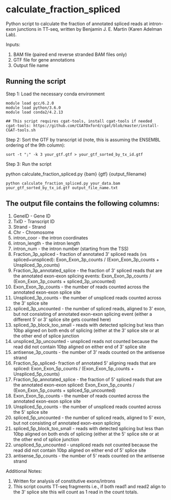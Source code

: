 # calculate_fraction_spliced

Python script to calculate the fraction of annotated spliced reads at intron-exon junctions in TT-seq, written by Benjamin J. E. Martin (Karen Adelman Lab). 

Inputs:
  1. BAM file (paired end reverse stranded BAM files only)
  2. GTF file for gene annotations 
  3. Output file name

## Running the script

Step 1: Load the necessary conda environment
```
module load gcc/6.2.0
module load python/3.6.0
module load conda2/4.2.13

## This script requires cgat-tools, install cgat-tools if needed
cgat-tools: https://github.com/CGATOxford/cgat/blob/master/install-CGAT-tools.sh

```

Step 2: Sort the GTF by transcript id (note, this is assuming the ENSEMBL ordering of the 9th column):

```
sort -t ";" -k 3 your_gtf.gtf > your_gtf_sorted_by_tx_id.gtf
```

Step 3: Run the script

python calculate_fraction_spliced.py {bam} {gtf} {output_filename}

```
python calculate_fraction_spliced.py your_data.bam your_gtf_sorted_by_tx_id.gtf output_file_name.txt

```

## The output file contains the following columns:

1. GeneID - Gene ID 
2. TxID - Transcript ID 
3. Strand - Strand
4. Chr - Chromosome
5. intron_coor - the intron coordinates
6. intron_length - the intron length
7. intron_num - the intron number (starting from the TSS)
8. Fraction_3p_spliced - fraction of annotated 3' spliced reads (vs spliced+unspliced): Exon_Exon_3p_counts / (Exon_Exon_3p_counts + Unspliced_3p_counts)
9. Fraction_3p_annotated_splice - the fraction of 3' spliced reads that are the annotated exon-exon splicing events: Exon_Exon_3p_counts / (Exon_Exon_3p_counts + spliced_3p_uncounted)
10. Exon_Exon_3p_counts - the number of reads counted across the annotated exon-exon splice site
11. Unspliced_3p_counts - the number of unspliced reads counted across the 3' splice site
12. spliced_3p_uncounted - the number of spliced reads, aligned to 3' exon, but not consisting of annotated exon-exon splicing event (either a different 5' or 3' splice site gets counted here)
13. spliced_3p_block_too_small - reads with detected splicing but less than 10bp aligned on both ends of splicing (either at the 3' splice site or at the other end of splice junction
14. unspliced_3p_uncounted - unspliced reads not counted because the read did not contain 10bp aligned on either end of 3' splice site
15. antisense_3p_counts - the number of 3' reads counted on the antisense strand
16. Fraction_5p_spliced- fraction of annotated 5' aligning reads that are spliced: Exon_Exon_5p_counts / (Exon_Exon_5p_counts + Unspliced_5p_counts)
17. Fraction_5p_annotated_splice - the fraction of 5' spliced reads that are the annotated exon-exon spliced: Exon_Exon_5p_counts / (Exon_Exon_5p_counts + spliced_5p_uncounted)
18. Exon_Exon_5p_counts - the number of reads counted across the annotated exon-exon splice site
19. Unspliced_5p_counts - the number of unspliced reads counted across the 5' splice site
20. spliced_5p_uncounted - the number of spliced reads, aligned to 5' exon, but not consisting of annotated exon-exon splicing
21. spliced_5p_block_too_small  - reads with detected splicing but less than 10bp aligned on both ends of splicing (either at the 5' splice site or at the other end of splice junction
22. unspliced_5p_uncounted - unspliced reads not counted because the read did not contain 10bp aligned on either end of 5' splice site
23. antisense_5p_counts - the number of 5' reads counted on the antisense strand

Additional Notes: 
1. Written for analysis of constitutive exons/introns
2. This script counts TT-seq fragments i.e., if both read1 and read2 align to the 3' splice site this will count as 1 read in the count totals.
